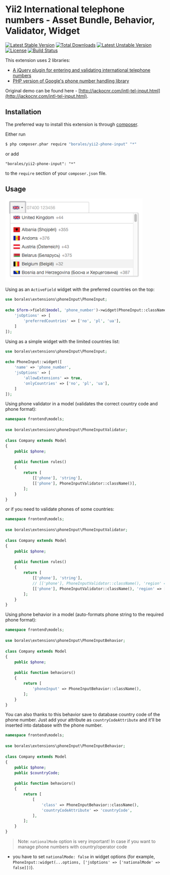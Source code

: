 Yii2 International telephone numbers - Asset Bundle, Behavior, Validator, Widget
================================================================================

[![Latest Stable Version](https://poser.pugx.org/borales/yii2-phone-input/v/stable.svg)](https://packagist.org/packages/borales/yii2-phone-input)
[![Total Downloads](https://poser.pugx.org/borales/yii2-phone-input/downloads.svg)](https://packagist.org/packages/borales/yii2-phone-input)
[![Latest Unstable Version](https://poser.pugx.org/borales/yii2-phone-input/v/unstable.svg)](https://packagist.org/packages/borales/yii2-phone-input)
[![License](https://poser.pugx.org/borales/yii2-phone-input/license.svg)](https://packagist.org/packages/borales/yii2-phone-input)
[![Build Status](https://travis-ci.org/Borales/yii2-phone-input.svg?branch=master)](https://travis-ci.org/Borales/yii2-phone-input)

This extension uses 2 libraries:

- [A jQuery plugin for entering and validating international telephone numbers](https://github.com/Bluefieldscom/intl-tel-input)
- [PHP version of Google's phone number handling library](https://github.com/giggsey/libphonenumber-for-php)

Original demo can be found here - [http://jackocnr.com/intl-tel-input.html](http://jackocnr.com/intl-tel-input.html).

## Installation

The preferred way to install this extension is through [composer](http://getcomposer.org/download/).

Either run

```bash
$ php composer.phar require "borales/yii2-phone-input" "*"
```

or add

```
"borales/yii2-phone-input": "*"
```

to the `require` section of your `composer.json` file.

## Usage

![Phone input](screenshot.png "Phone input")

Using as an `ActiveField` widget with the preferred countries on the top:

```php
use borales\extensions\phoneInput\PhoneInput;

echo $form->field($model, 'phone_number')->widget(PhoneInput::className(), [
    'jsOptions' => [
        'preferredCountries' => ['no', 'pl', 'ua'],
    ]
]);
```

Using as a simple widget with the limited countries list:

```php
use borales\extensions\phoneInput\PhoneInput;

echo PhoneInput::widget([
    'name' => 'phone_number',
    'jsOptions' => [
        'allowExtensions' => true,
        'onlyCountries' => ['no', 'pl', 'ua'],
    ]
]);
```

Using phone validator in a model (validates the correct country code and phone format):

```php
namespace frontend\models;

use borales\extensions\phoneInput\PhoneInputValidator;

class Company extends Model
{
    public $phone;

    public function rules()
    {
        return [
            [['phone'], 'string'],
            [['phone'], PhoneInputValidator::className()],
        ];
    }
}
```

or if you need to validate phones of some countries:

```php
namespace frontend\models;

use borales\extensions\phoneInput\PhoneInputValidator;

class Company extends Model
{
    public $phone;

    public function rules()
    {
        return [
            [['phone'], 'string'],
            // [['phone'], PhoneInputValidator::className(), 'region' => 'UA'],
            [['phone'], PhoneInputValidator::className(), 'region' => ['PL', 'UA']],
        ];
    }
}
```

Using phone behavior in a model (auto-formats phone string to the required phone format):

```php
namespace frontend\models;

use borales\extensions\phoneInput\PhoneInputBehavior;

class Company extends Model
{
    public $phone;

    public function behaviors()
    {
        return [
            'phoneInput' => PhoneInputBehavior::className(),
        ];
    }
}
```

You can also thanks to this behavior save to database country code of the phone number. Just add your attribute as
 `countryCodeAttribute` and it'll be inserted into database with the phone number.


```php
namespace frontend\models;

use borales\extensions\phoneInput\PhoneInputBehavior;

class Company extends Model
{
    public $phone;
    public $countryCode;

    public function behaviors()
    {
        return [
            [
                'class' => PhoneInputBehavior::className(),
                'countryCodeAttribute' => 'countryCode',
            ],
        ];
    }
}
```

> Note: `nationalMode` option is very important! In case if you want to manage phone numbers with country/operator code
- you have to set `nationalMode: false` in widget options 
(for example, `PhoneInput::widget(...options, ['jsOptions' => ['nationalMode' => false]])`).
